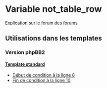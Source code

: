 # Variable not_table_row
[Explication sur le forum des forums](http://forum.forumactif.com/t294113-listing-des-variables#not_table_row)

## Utilisations dans les templates

### Version phpBB2

#### [Template standard](subsilver/standard.md)
* [Début de condition à la ligne 8](../subsilver/standard.tpl#L8)
* [Fin de condition à la ligne 10](../subsilver/standard.tpl#L10)